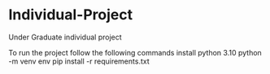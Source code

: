 # Individual-Project
Under Graduate individual project

To run the project follow the following commands
    install python 3.10
    python -m venv env
    pip install -r requirements.txt
